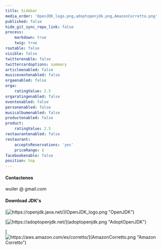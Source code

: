 ```yaml
---
title: Sidebar
media_order: 'OpenJDK_logo.png,adoptopenjdk.png,AmazonCorretto.png'
published: false
hide_git_sync_repo_link: false
process:
    markdown: true
    twig: true
routable: false
visible: false
twitterenable: false
twittercardoptions: summary
articleenabled: false
musiceventenabled: false
orgaenabled: false
orga:
    ratingValue: 2.5
orgaratingenabled: false
eventenabled: false
personenabled: false
musicalbumenabled: false
productenabled: false
product:
    ratingValue: 2.5
restaurantenabled: false
restaurant:
    acceptsReservations: 'yes'
    priceRange: $
facebookenable: false
position: top
---
```


#### <i class="fa fa-user"></i>  Contactenos  
wuiler @ gmail.com

#### <i class="fa fa-download"></i>  Download JDK's

[![https://openjdk.java.net/](OpenJDK_logo.png "OpenJDK")](https://openjdk.java.net/ "OpenJDK")  

[![https://adoptopenjdk.net/](adoptopenjdk.png "AdoptOpenJDK")](https://adoptopenjdk.net/)  

[![https://aws.amazon.com/es/corretto/](AmazonCorretto.png "Amazon Corretto")](https://aws.amazon.com/es/corretto/ "Amazon Corretto")   


